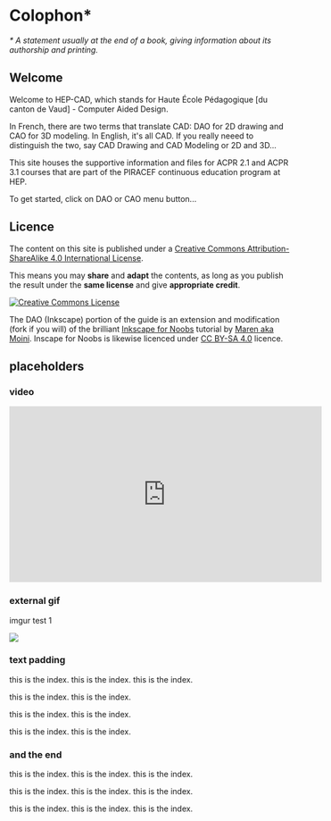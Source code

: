 # Colophon*

_\* A statement usually at the end of a book, giving information about its authorship and printing._

## Welcome

Welcome to HEP-CAD, which stands for Haute École Pédagogique [du canton de Vaud] - Computer Aided Design.

In French, there are two terms that translate CAD: DAO for 2D drawing and CAO for 3D modeling. In English, it's all CAD. If you really neeed to distinguish the two, say CAD Drawing and CAD Modeling or 2D and 3D...

This site houses the supportive information and files for ACPR 2.1 and ACPR 3.1 courses that are part of the PIRACEF continuous education program at HEP.

To get started, click on DAO or CAO menu button...

## Licence

The content on this site is published under a <a rel="license" href="http://creativecommons.org/licenses/by-sa/4.0/">Creative Commons Attribution-ShareAlike 4.0 International License</a>.

This means you may **share** and **adapt** the contents, as long as you publish the result under the **same license** and give **appropriate credit**.

<a rel="license" href="http://creativecommons.org/licenses/by-sa/4.0/"><img alt="Creative Commons License" style="border-width:0" src="https://i.creativecommons.org/l/by-sa/4.0/88x31.png" /></a><br />

The DAO (Inkscape) portion of the guide is an extension and modification (fork if you will) of the brilliant [Inkscape for Noobs](http://vektorrascheln.de/posts/2015/Dec/inkscape-fuer-einsteiger-teil-i-grundlagen-en.html) tutorial by [Maren aka Moini](http://vektorrascheln.de/pages/about.html). Inscape for Noobs is likewise licenced under [CC BY-SA 4.0](https://creativecommons.org/licenses/by-sa/4.0/) licence. 


## placeholders

### video

<iframe width="560" height="315" src="https://www.youtube.com/embed/Pg_qAN0PAcM" frameborder="0" allowfullscreen></iframe>

### external gif
imgur test 1

![](https://i.imgur.com/8dxtctk.gif)

### text padding

this is the index. 
this is the index. 
this is the index. 

this is the index. 
this is the index. 

this is the index. 
this is the index. 

this is the index. 
this is the index. 

### and the end


this is the index. 
this is the index. 
this is the index. 

this is the index. 
this is the index. 
this is the index. 

this is the index. 
this is the index. 
this is the index. 
